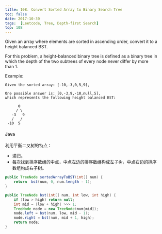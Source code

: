 ```yaml
---
title: 108. Convert Sorted Array to Binary Search Tree
toc: false
date: 2017-10-30
tags:  [Leetcode, Tree, Depth-first Search]
top: 108
---
```


Given an array where elements are sorted in ascending order, convert it to a height balanced BST.

For this problem, a height-balanced binary tree is defined as a binary tree in which the depth of the two subtrees of every node never differ by more than 1.

Example:

```
Given the sorted array: [-10,-3,0,5,9],

One possible answer is: [0,-3,9,-10,null,5], 
which represents the following height balanced BST:

      0
     / \
   -3   9
   /   /
 -10  5
```
 
#### Java


利用平衡二叉树的特点：

* 递归。
* 每次找到排序数组的中点，中点左边的排序数组构成左子树，中点右边的排序数组构成右子树。


```Java
public TreeNode sortedArrayToBST(int[] num) {
    return  bst(num, 0, num.length - 1);
}

public TreeNode bst(int[] num, int low, int high) {
    if (low > high) return null;
    int mid = (low + high) >>> 1;
    TreeNode node = new TreeNode(num[mid]);
    node.left = bst(num, low, mid - 1);
    node.right = bst(num, mid + 1, high);
    return node;
}
```
 
